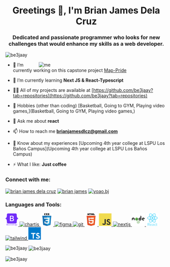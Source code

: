 <h1 align="center">Greetings 👋, I'm Brian James Dela Cruz</h1>
<h3 align="center">Dedicated and passionate programmer who looks for new challenges that would enhance my skills as a web developer.</h3>
<p align="left"> <img src="https://komarev.com/ghpvc/?username=be3jaay&label=Profile%20views&color=0e75b6&style=flat" alt="be3jaay" /> </p>
<image align="right" alt=me width="400 src="https://cdn.dribbble.com/users/2344801/screenshots/4774578/alphatestersanimation2.gif">

- 🔭 I’m currently working on this capstone project [Map-Pride](https://github.com/be3jaay/Map-Pride)

- 🌱 I’m currently learning **Next JS & React-Typescript**

- 👨‍💻 All of my projects are available at [https://github.com/be3jaay?tab=repositories](https://github.com/be3jaay?tab=repositories)

- 📝 Hobbies (other than coding) [Basketball, Going to GYM, Playing video games,](Basketball, Going to GYM, Playing video games,)

- 💬 Ask me about **react**

- 📫 How to reach me **brianjamesdlcz@gmail.com**

- 📄 Know about my experiences [Upcoming 4th year college at LSPU Los Baños Campus](Upcoming 4th year college at LSPU Los Baños Campus)

- ⚡ What I like: **Just coffee**

<h3 align="left">Connect with me:</h3>
<p align="left">
<a href="https://linkedin.com/in/brian james dela cruz" target="blank"><img align="center" src="https://raw.githubusercontent.com/rahuldkjain/github-profile-readme-generator/master/src/images/icons/Social/linked-in-alt.svg" alt="brian james dela cruz" height="30" width="40" /></a>
<a href="https://fb.com/brian james" target="blank"><img align="center" src="https://raw.githubusercontent.com/rahuldkjain/github-profile-readme-generator/master/src/images/icons/Social/facebook.svg" alt="brian james" height="30" width="40" /></a>
<a href="https://instagram.com/yoao.bj" target="blank"><img align="center" src="https://raw.githubusercontent.com/rahuldkjain/github-profile-readme-generator/master/src/images/icons/Social/instagram.svg" alt="yoao.bj" height="30" width="40" /></a>
</p>

<h3 align="left">Languages and Tools:</h3>
<p align="left"> <a href="https://getbootstrap.com" target="_blank" rel="noreferrer"> <img src="https://raw.githubusercontent.com/devicons/devicon/master/icons/bootstrap/bootstrap-plain-wordmark.svg" alt="bootstrap" width="40" height="40"/> </a> <a href="https://www.chartjs.org" target="_blank" rel="noreferrer"> <img src="https://www.chartjs.org/media/logo-title.svg" alt="chartjs" width="40" height="40"/> </a> <a href="https://www.w3schools.com/css/" target="_blank" rel="noreferrer"> <img src="https://raw.githubusercontent.com/devicons/devicon/master/icons/css3/css3-original-wordmark.svg" alt="css3" width="40" height="40"/> </a> <a href="https://www.figma.com/" target="_blank" rel="noreferrer"> <img src="https://www.vectorlogo.zone/logos/figma/figma-icon.svg" alt="figma" width="40" height="40"/> </a> <a href="https://git-scm.com/" target="_blank" rel="noreferrer"> <img src="https://www.vectorlogo.zone/logos/git-scm/git-scm-icon.svg" alt="git" width="40" height="40"/> </a> <a href="https://www.w3.org/html/" target="_blank" rel="noreferrer"> <img src="https://raw.githubusercontent.com/devicons/devicon/master/icons/html5/html5-original-wordmark.svg" alt="html5" width="40" height="40"/> </a> <a href="https://developer.mozilla.org/en-US/docs/Web/JavaScript" target="_blank" rel="noreferrer"> <img src="https://raw.githubusercontent.com/devicons/devicon/master/icons/javascript/javascript-original.svg" alt="javascript" width="40" height="40"/> </a> <a href="https://nextjs.org/" target="_blank" rel="noreferrer"> <img src="https://cdn.worldvectorlogo.com/logos/nextjs-2.svg" alt="nextjs" width="40" height="40"/> </a> <a href="https://nodejs.org" target="_blank" rel="noreferrer"> <img src="https://raw.githubusercontent.com/devicons/devicon/master/icons/nodejs/nodejs-original-wordmark.svg" alt="nodejs" width="40" height="40"/> </a> <a href="https://reactjs.org/" target="_blank" rel="noreferrer"> <img src="https://raw.githubusercontent.com/devicons/devicon/master/icons/react/react-original-wordmark.svg" alt="react" width="40" height="40"/> </a> <a href="https://tailwindcss.com/" target="_blank" rel="noreferrer"> <img src="https://www.vectorlogo.zone/logos/tailwindcss/tailwindcss-icon.svg" alt="tailwind" width="40" height="40"/> </a> <a href="https://www.typescriptlang.org/" target="_blank" rel="noreferrer"> <img src="https://raw.githubusercontent.com/devicons/devicon/master/icons/typescript/typescript-original.svg" alt="typescript" width="40" height="40"/> </a> </p>

<p><img align="left" src="https://github-readme-stats.vercel.app/api/top-langs?username=be3jaay&show_icons=true&locale=en&layout=compact" alt="be3jaay" /></p>

<p>&nbsp;<img align="center" src="https://github-readme-stats.vercel.app/api?username=be3jaay&show_icons=true&locale=en" alt="be3jaay" /></p>

<p><img align="center" src="https://github-readme-streak-stats.herokuapp.com/?user=be3jaay&" alt="be3jaay" /></p>
